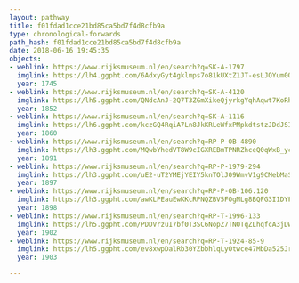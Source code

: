 ```yaml
---
layout: pathway
title: f01fdad1cce21bd85ca5bd7f4d8cfb9a
type: chronological-forwards
path_hash: f01fdad1cce21bd85ca5bd7f4d8cfb9a
date: 2018-06-16 19:45:35
objects:
- weblink: https://www.rijksmuseum.nl/en/search?q=SK-A-1797
  imglink: https://lh4.ggpht.com/6AdxyGyt4gklmps7o81kUXtZ1JT-esLJOYum0OvvWrtmmilSfozeLigWpq3kfC7Q_rwrweVhNHMXmkJ6xv_lRGAHBg=s200
  year: 1745
- weblink: https://www.rijksmuseum.nl/en/search?q=SK-A-4120
  imglink: https://lh5.ggpht.com/QNdcAnJ-2Q7T3ZGmXikeQjyrkgYqhAqwt7KoRhRSg7zIyB2zbOWgTD69VybvJwcdCjILPub7DWy8vzec8zVM8cAI4Q=s200
  year: 1852
- weblink: https://www.rijksmuseum.nl/en/search?q=SK-A-1116
  imglink: https://lh6.ggpht.com/kczGQ4RqiA7Ln8JkKRLeWfxPMpkdtstzJDdJSIxqllKrzCo0EdxJiZGvAp0fLub8fF0It2nhhCUh_70AijSvaBZu4_k=s200
  year: 1860
- weblink: https://www.rijksmuseum.nl/en/search?q=RP-P-OB-4890
  imglink: https://lh3.ggpht.com/MQwbYhedVT8W9cIGXREBmTPNRZhceQ0qWxB_yc_2SeQILFG3O2tPWi4Oy2VmFMt6owEmW2efk6W6In8npbdt4cQ-rWo=s200
  year: 1891
- weblink: https://www.rijksmuseum.nl/en/search?q=RP-P-1979-294
  imglink: https://lh3.ggpht.com/uE2-uT2YMEjYEIY5knTOlJ09WmvV1g9CMebMaSzevF0iW_M_buHLyjPB3S8KaeOT4QZ_uvaZsy8b07_8BCnFXDmHWeo=s200
  year: 1897
- weblink: https://www.rijksmuseum.nl/en/search?q=RP-P-OB-106.120
  imglink: https://lh3.ggpht.com/awKLPEauEwKKcRPNQZBV5FOgMLg8BQFG3I1DYF9uXKqXuAwaeM-BijzBYumRTbmZyOnWLGX-yJ1t_U1MHEsTHopEfzI=s200
  year: 1898
- weblink: https://www.rijksmuseum.nl/en/search?q=RP-T-1996-133
  imglink: https://lh5.ggpht.com/PDDVrzuI7bf0T3SC6NopZ7TNOTqZLhqfcA3jDWGCmo9uuqDzJFLco91bPn7blPe76GUi1elAd9C5Vcv-KlpX8tk_FoxH=s200
  year: 1902
- weblink: https://www.rijksmuseum.nl/en/search?q=RP-T-1924-85-9
  imglink: https://lh5.ggpht.com/ev8xwpDalRb30YZbbhlqLyOtwce47MbDa525JrYcbGwUQ_KmHtKdgUaCjFGDnYMuMnhN7nrDf5QARTmW6FI16j6R7jU=s200
  year: 1903

---
```

